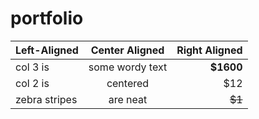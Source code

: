 # portfolio

| Left-Aligned        | Center Aligned        | Right Aligned       |
|:------------------- |:---------------------:| -------------------:|
| col 3 is            | some wordy text       |     **$1600**       |
| col 2 is            | centered              |         $12         |
| zebra stripes       | are neat              |        ~~$1~~       |
